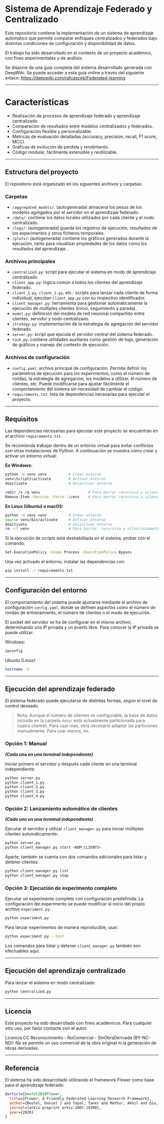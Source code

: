 # Sistema de Aprendizaje Federado y Centralizado

Este repositorio contiene la implementación de un sistema de aprendizaje automático que permite comparar enfoques centralizados y federados bajo distintas condiciones de configuración y disponibilidad de datos.

El trabajo ha sido desarrollado en el contexto de un proyecto académico, con fines experimentales y de análisis.

Se dispone de una guía completa del sistema desarrollado generada con DeepWiki. Se puede acceder a esta guía online a través del siguiente enlace: https://deepwiki.com/rafcasceb/Federated-learning

---

# Características
* Realización de procesos de aprendizaje federado y aprendizaje centralizado.
* Comparación de resultados entre modelos centralizados y federados.
* Configuración flexible y personalizable.
* Métricas de evaluación detalladas (accuracy, precision, recall, F1 score, MCC).
* Gráficas de evolución de pérdida y rendimiento.
* Código modular, fácilmente extensible y reutilizable.

---

## Estructura del proyecto

El repositorio está organizado en los siguientes archivos y carpetas:

### Carpetas
* `/aggregated_models/`: (autogenerada) almacena los pesos de los modelos agregados por el servidor en el aprendizaje federado.
* `/data/`: contiene los datos locales utilizados por cada cliente y el nodo centralizado.
* `/logs/`: (autogenerada) guarda los registros de ejecución, resultados de los experimentos y otros ficheros temporales.
* `/plots/`: (autogenerada) contiene los gráficos generados durante la ejecución, tanto para visualizar propiedades de los datos como los resultados del aprendizaje.

### Archivos principales
* `centralized.py`: script para ejecutar el sistema en modo de aprendizaje centralizado.
* `client_app.py`: lógica común a todos los clientes del aprendizaje federado.
* `client_1.py`, `client_2.py`, etc.: scripts para lanzar cada cliente de forma individual, ejecutan `client_app.py` con su respectivo identificador.
* `client_manager.py`: herramienta para gestionar automáticamente la ejecución de múltiples clientes (inicio, seguimiento y parada).
* `model.py`: definición del modelo de red neuronal compartido entre clientes, servidor y nodo centralizado.
* `strategy.py`: implementación de la estrategia de agregación del servidor federado.
* `server.py`: script que ejecuta el servidor central del sistema federado.
* `task.py`: contiene utilidades auxiliares como gestión de logs, generación de gráficos y manejo del contexto de ejecución.

### Archivos de configuración
* `config.yaml`: archivo principal de configuración. Permite definir los parámetros de ejecución para los experimentos, como el número de rondas, la estrategia de agregación, los modelos a utilizar, el número de clientes, etc. Puede modificarse para ajustar fácilmente el comportamiento del sistema sin necesidad de cambiar el código.
* `requirements.txt`: lista de dependencias necesarias para ejecutar el proyecto.

---

## Requisitos

Las dependencias necesarias para ejecutar este proyecto se encuentran en el archivo `requirements.txt`.

Se recomienda trabajar dentro de un entorno virtual para evitar conflictos con otras instalaciones de Python. A continuación se muestra cómo crear y activar un entorno virtual:

**En Windows:**

```bash
python -m venv venv          # Crear entorno
venv\Scripts\activate        # Activar entorno
deactivate                   # Desactivar entorno

rmdir /s /q venv                      # Para borrar recursiva y silenciosamente en CMD
Remove-Item -Recurse -Force .\venv    # Para borrar recursiva y silenciosamente en Powershell
```

**En Linux (Ubuntu) o macOS:**

```bash
python -m venv venv          # Crear entorno
source venv/bin/activate     # Activar entorno
deactivate                   # Desactivar entorno
rm -rf venv                  # Para borrar, recursiva y silenciosamente
```

Si la ejecución de scripts está deshabilitada en el sistema, probar con el comando:
```bash
Set-ExecutionPolicy -Scope Process -ExecutionPolicy Bypass
```

Una vez activado el entorno, instalar las dependencias con:

```bash
pip install -r requirements.txt
```

---

## Configuración del entorno

El comportamiento del sistema puede ajustarse mediante el archivo de configuración `config.yaml`, donde se definen aspectos como el número de rondas de entrenamiento, el número de clientes o el modo de ejecución.

El socket del servidor se ha de configurar en el mismo archivo, determinando una IP privada y un puerto libre. Para conocer la IP privada se puede utilizar:

Windows:
```bash
ipconfig
```

Ubuntu (Linux):
```bash
hostname -I
```


---

## Ejecución del aprendizaje federado

El sistema federado puede ejecutarse de distintas formas, según el nivel de control deseado.

> Nota: Aunque el número de clientes es configurable, la base de datos incluida en la carpeta `data/` está actualmente particionada para cuatro clientes. Para usar más, será necesario adaptar las particiones manualmente. Para usar menos, no.


### Opción 1: Manual
**_(Cada uno en una terminal independiente)_**

Iniciar primero el servidor y después cada cliente en una terminal independiente:

```bash
python server.py
python client_1.py
python client_2.py
python client_3.py
python client_4.py
```

### Opción 2: Lanzamiento automático de clientes
**_(Cada uno en una terminal independiente)_**

Ejecutar el servidor y utilizar `client_manager.py` para iniciar múltiples clientes automáticamente:

```bash
python server.py
python client_manager.py start <NUM_CLIENTS>
```

Aparte, también se cuenta con dos comandos adicionales para listar y detener clientes:
```bash
python client_manager.py list 
python client_manager.py stop 
```

### Opción 3: Ejecución de experimento completo

Ejecutar un experimento completo con configuración predefinida. La configuración del experimento se puede modificar al inicio del propio archivo `experiment.py`:

```bash
python experiment.py
```

Para lanzar experimentos de manera reproducible, usar:

```bash
python experiment.py --test
```

Los comandos para listar y detener `client_manager.py` también son efectuables aquí.


---

## Ejecución del aprendizaje centralizado

Para lanzar el sistema en modo centralizado:

```bash
python centralized.py
```

---

## Licencia

Este proyecto ha sido desarrollado con fines académicos. Para cualquier otro uso, por favor contacte con el autor.

Licencia CC Reconocimiento - NoComercial - SinObraDerivada (BY-NC-ND): No se permite un 
uso comercial de la obra original ni la generación de obras derivadas.  

---

## Referencia

El sistema ha sido desarrollado utilizando el framework Flower como base para el aprendizaje federado:

```bibtex
@article{beutel2020flower,
  title={Flower: A Friendly Federated Learning Research Framework},
  author={Beutel, Daniel J and Topal, Taner and Mathur, Akhil and Qiu, Xinchi and Fernandez-Marques, Javier and Gao, Yan and Sani, Lorenzo and Kwing, Hei Li and Parcollet, Titouan and Gusmão, Pedro PB de and Lane, Nicholas D},
  journal={arXiv preprint arXiv:2007.14390},
  year={2020}
}
```